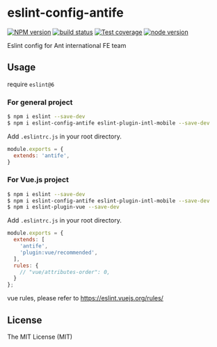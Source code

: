# eslint-config-antife

[![NPM version][npm-image]][npm-url]
[![build status][travis-image]][travis-url]
[![Test coverage][coveralls-image]][coveralls-url]
[![node version][node-image]][node-url]

[npm-image]: http://img.shields.io/npm/v/eslint-config-antife.svg?style=flat-square
[npm-url]: http://npmjs.org/package/eslint-config-antife
[travis-image]: https://img.shields.io/travis/ant-ife/eslint-config-antife.svg?style=flat-square
[travis-url]: https://travis-ci.org/ant-ife/eslint-config-antife
[coveralls-image]: https://img.shields.io/coveralls/ant-ife/eslint-config-antife.svg?style=flat-square
[coveralls-url]: https://coveralls.io/r/ant-ife/eslint-config-antife?branch=master
[node-image]: https://img.shields.io/badge/node.js-%3E=8-green.svg?style=flat-square
[node-url]: http://nodejs.org/download/

Eslint config for Ant international FE team

## Usage

require `eslint@6`

### For general project

```bash
$ npm i eslint --save-dev
$ npm i eslint-config-antife eslint-plugin-intl-mobile --save-dev
```

Add `.eslintrc.js` in your root directory.

```javascript
module.exports = {
  extends: 'antife',
}
```

### For Vue.js project

```bash
$ npm i eslint --save-dev
$ npm i eslint-config-antife eslint-plugin-intl-mobile --save-dev
$ npm i eslint-plugin-vue --save-dev
```

Add `.eslintrc.js` in your root directory.

```javascript
module.exports = {
  extends: [
    'antife',
    'plugin:vue/recommended',
  ],
  rules: {
    // "vue/attributes-order": 0,
  }
};
```

vue rules, please refer to https://eslint.vuejs.org/rules/

## License

The MIT License (MIT)
